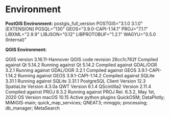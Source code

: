 # Environment

**PostGIS Environment:**
postgis_full_version
POSTGIS="3.1.0 3.1.0" [EXTENSION] PGSQL="130" GEOS="3.9.0-CAPI-1.14.1" PROJ="7.1.1" LIBXML="2.9.9" LIBJSON="0.12" LIBPROTOBUF="1.2.1" WAGYU="0.5.0 (Internal)"

**QGIS Environment:**

QGIS version
3.16.11-Hannover
QGIS code revision
26cc1c762f
Compiled against Qt
5.14.2
Running against Qt
5.14.2
Compiled against GDAL/OGR
3.2.1
Running against GDAL/OGR
3.2.1
Compiled against GEOS
3.9.1-CAPI-1.14.2
Running against GEOS
3.9.1-CAPI-1.14.2
Compiled against SQLite
3.31.1
Running against SQLite
3.31.1
PostgreSQL Client Version
12.3
SpatiaLite Version
4.3.0a
QWT Version
6.1.4
QScintilla2 Version
2.11.4
Compiled against PROJ
6.3.2
Running against PROJ
Rel. 6.3.2, May 1st, 2020
OS Version
macOS 10.15
Active python plugins
QuickOSM;
DataPlotly;
MiMiGIS-main;
quick_map_services;
QNEAT3;
mmqgis;
processing;
db_manager;
MetaSearch

